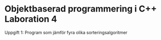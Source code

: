 Objektbaserad programmering i C++ Laboration 4
==============================================

Uppgift 1: Program som jämför fyra olika sorteringsalgoritmer
